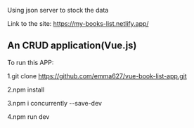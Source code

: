 Using json server to stock the data

Link to the site: https://my-books-list.netlify.app/

An CRUD application(Vue.js)
------------------------------------------------------------------------

To run this APP:

1.git clone https://github.com/emma627/vue-book-list-app.git

2.npm install

3.npm i concurrently --save-dev

4.npm run dev






